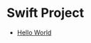 # Swift Project

* [Hello World](https://github.com/Hyuk/swift/tree/master/swift-projects/swift-projects/hello-world.md)